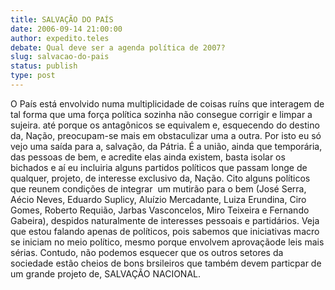 ```yaml
---
title: SALVAÇÃO DO PAÍS
date: 2006-09-14 21:00:00
author: expedito.teles
debate: Qual deve ser a agenda política de 2007?
slug: salvacao-do-pais
status: publish 
type: post
---
```


O País está envolvido numa multiplicidade de coisas ruíns que interagem de tal forma que uma força política sozinha não consegue corrigir e limpar a sujeira. até porque os antagônicos se equivalem e, esquecendo do destino da, Nação, preocupam-se mais em obstaculizar uma a outra. Por isto eu só vejo uma saída para a, salvação, da Pátria. É a união, ainda que temporária, das pessoas de bem, e acredite elas ainda existem, basta isolar os bichados e aí eu incluiria alguns partidos políticos que passam longe de qualquer, projeto, de interesse exclusivo da, Nação. Cito alguns políticos que reunem condições de integrar  um mutirão para o bem (José Serra, Aécio Neves, Eduardo Suplicy, Aluízio Mercadante, Luiza Erundina, Ciro Gomes, Roberto Requião, Jarbas Vasconcelos, Miro Teixeira e Fernando Gabeira), despidos naturalmente de interesses pessoais e partidários. Veja que estou falando apenas de políticos, pois sabemos que iniciativas macro se iniciam no meio político, mesmo porque envolvem aprovaçãode leis mais sérias. Contudo, não podemos esquecer que os outros setores da sociedade estão cheios de bons brsileiros que também devem particpar de um grande projeto de, SALVAÇÃO NACIONAL. 


